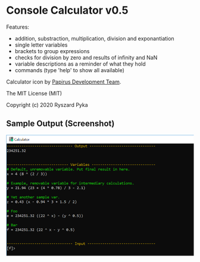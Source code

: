 # Console Calculator v0.5

Features:
- addition, substraction, multiplication, division and exponantiation
- single letter variables
- brackets to group expressions
- checks for division by zero and results of infinity and NaN
- variable descriptions as a reminder of what they hold
- commands (type 'help' to show all available)

Calculator icon by [Papirus Development Team](https://github.com/PapirusDevelopmentTeam).

The MIT License (MIT)

Copyright (c) 2020 Ryszard Pyka


## Sample Output (Screenshot)

![screenshot](/screenshot.png)
